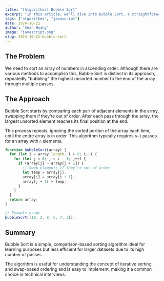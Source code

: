 ```yaml
---
title: "[Algorithms] Bubble Sort"
excerpt: "In this article, we’ll dive into Bubble Sort, a straightforward sorting algorithm often encountered in coding interviews. We’ll discuss how it works, go through an example, and examine a JavaScript implementation of the algorithm."
tags: ["algorithms", "javascript"]
date: 2024-10-21
author: "Sean Huang"
image: "javascript.png"
slug: 2024-10-21-bubble-sort
---
```


## The Problem

We need to sort an array of numbers in ascending order. Although there are various methods to accomplish this, Bubble Sort is distinct in its approach, repeatedly "bubbling" the highest unsorted number to the end of the array through multiple passes.

## The Approach

Bubble Sort starts by comparing each pair of adjacent elements in the array, swapping them if they’re out of order. After each pass through the array, the largest unsorted element reaches its final position at the end.

This process repeats, ignoring the sorted portion of the array each time, until the entire array is in order. This algorithm typically requires `n-1` passes for an array with `n` elements.

```javascript
function bubbleSort(array) {
  for (let i = array.length; i > 0; i--) {
    for (let j = 0; j < i - 1; j++) {
      if (array[j] > array[j + 1]) {
        // Swap elements if they’re out of order
        let temp = array[j];
        array[j] = array[j + 1];
        array[j + 1] = temp;
      }
    }
  }
  return array;
}

// Example usage
bubbleSort([10, 2, 8, 6, 7, 3]);
```

## Summary

Bubble Sort is a simple, comparison-based sorting algorithm ideal for learning purposes but less efficient for larger datasets due to its high number of passes.

The algorithm is useful for understanding the concept of iterative sorting and swap-based ordering and is easy to implement, making it a common choice in technical interviews.
